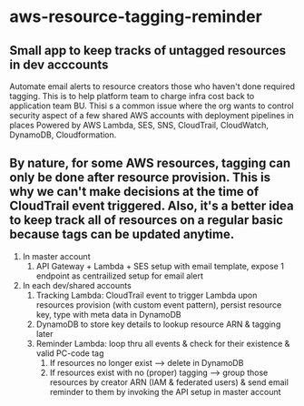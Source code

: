 # aws-resource-tagging-reminder
## Small app to keep tracks of untagged resources in dev acccounts
Automate email alerts to resource creators those who haven't done required tagging. This is to help platform team to charge infra cost back to application team BU. Thisi s a common issue where the org wants to control security aspect of a few shared AWS accounts with deployment pipelines in places
Powered by AWS Lambda, SES, SNS, CloudTrail, CloudWatch, DynamoDB, Cloudformation.

## By nature, for some AWS resources, tagging can only be done after resource provision. This is why we can't make decisions at the time of CloudTrail event triggered. Also, it's a better idea to keep track all of resources on a regular basic because tags can be updated anytime.

1. In master account
   1. API Gateway + Lambda + SES setup with email template, expose 1 endpoint as centrailized setup for email alert
2. In each dev/shared accounts
   1. Tracking Lambda: CloudTrail event to trigger Lambda upon resources provision (with custom event pattern), persist resource key, type with meta data in DynamoDB
   2. DynamoDB to store key details to lookup resource ARN & tagging later
   3. Reminder Lambda: loop thru all events & check for their existence & valid PC-code tag
      1. If resources no longer exist --> delete in DynamoDB
      2. If resources exist with no (proper) tagging --> group those resources by creator ARN (IAM & federated users) & send email reminder to them by invoking the API setup in master account 

   
   